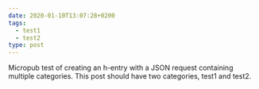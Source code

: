 ```yaml
---
date: 2020-01-10T13:07:28+0200
tags:
  - test1
  - test2
type: post
---
```

Micropub test of creating an h-entry with a JSON request containing multiple categories. This post should have two categories, test1 and test2.
